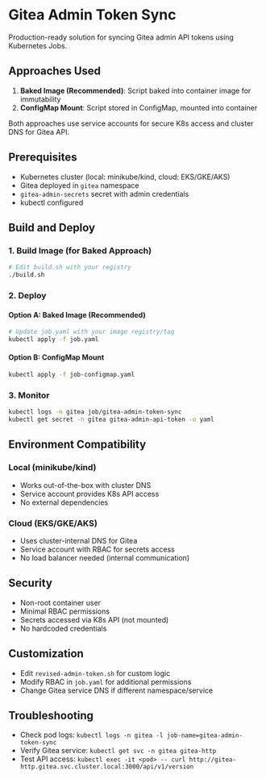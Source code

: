 # Gitea Admin Token Sync

Production-ready solution for syncing Gitea admin API tokens using Kubernetes Jobs.

## Approaches Used

1. **Baked Image (Recommended)**: Script baked into container image for immutability
2. **ConfigMap Mount**: Script stored in ConfigMap, mounted into container

Both approaches use service accounts for secure K8s access and cluster DNS for Gitea API.

## Prerequisites

- Kubernetes cluster (local: minikube/kind, cloud: EKS/GKE/AKS)
- Gitea deployed in `gitea` namespace
- `gitea-admin-secrets` secret with admin credentials
- kubectl configured

## Build and Deploy

### 1. Build Image (for Baked Approach)

```bash
# Edit build.sh with your registry
./build.sh
```

### 2. Deploy

#### Option A: Baked Image (Recommended)
```bash
# Update job.yaml with your image registry/tag
kubectl apply -f job.yaml
```

#### Option B: ConfigMap Mount
```bash
kubectl apply -f job-configmap.yaml
```

### 3. Monitor
```bash
kubectl logs -n gitea job/gitea-admin-token-sync
kubectl get secret -n gitea gitea-admin-api-token -o yaml
```

## Environment Compatibility

### Local (minikube/kind)
- Works out-of-the-box with cluster DNS
- Service account provides K8s API access
- No external dependencies

### Cloud (EKS/GKE/AKS)
- Uses cluster-internal DNS for Gitea
- Service account with RBAC for secrets access
- No load balancer needed (internal communication)

## Security
- Non-root container user
- Minimal RBAC permissions
- Secrets accessed via K8s API (not mounted)
- No hardcoded credentials

## Customization
- Edit `revised-admin-token.sh` for custom logic
- Modify RBAC in `job.yaml` for additional permissions
- Change Gitea service DNS if different namespace/service

## Troubleshooting
- Check pod logs: `kubectl logs -n gitea -l job-name=gitea-admin-token-sync`
- Verify Gitea service: `kubectl get svc -n gitea gitea-http`
- Test API access: `kubectl exec -it <pod> -- curl http://gitea-http.gitea.svc.cluster.local:3000/api/v1/version`
